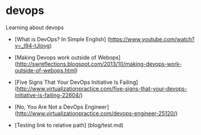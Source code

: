 devops
======

Learning about devops

* [What is DevOps? In Simple English] (https://www.youtube.com/watch?v=_I94-tJlovg)

* [Making Devops work outside of Webops] (http://swreflections.blogspot.com/2013/10/making-devops-work-outside-of-webops.html)

* [Five Signs That Your DevOps Initiative Is Failing] (http://www.virtualizationpractice.com/five-signs-that-your-devops-initiative-is-failing-22604/)

* [No, You Are Not a DevOps Engineer] (http://www.virtualizationpractice.com/devops-engineer-25120/)

* [Testing link to relative path] (blog/test.md)
